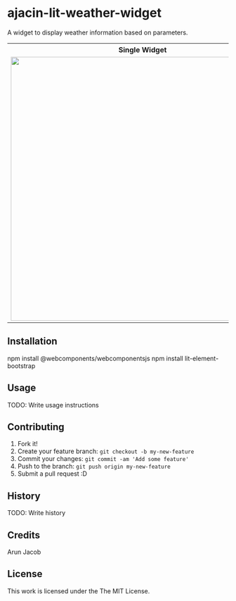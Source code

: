 # ajacin-lit-weather-widget

A widget to display weather information based on parameters. 
<table>
  <tr>
    <th>Single Widget</th>
    <th>Multiple Widgets</th>
  </tr>
  <tr>
    <td>
        <img src="https://github.com/ajacin/ajacin-lit-weather-widget/screenshots/widget1.jpg" width="600"/>
    </td>
    <td>
        <img src="https://github.com/ajacin/ajacin-lit-weather-widget/screenshots/widget2.jpg" width="600"/>
    </td>
  </tr>
</table>

## Installation

npm install @webcomponents/webcomponentsjs
npm install lit-element-bootstrap

## Usage

TODO: Write usage instructions

## Contributing

1. Fork it!
2. Create your feature branch: `git checkout -b my-new-feature`
3. Commit your changes: `git commit -am 'Add some feature'`
4. Push to the branch: `git push origin my-new-feature`
5. Submit a pull request :D

## History

TODO: Write history

## Credits

Arun Jacob

## License

This work is licensed under the The MIT License.
